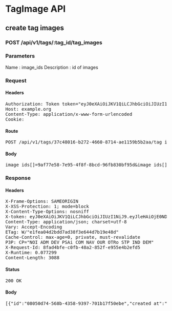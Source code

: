# TagImage API

## create tag images

### POST /api/v1/tags/:tag_id/tag_images

### Parameters

Name : image_ids
Description : id of images

### Request

#### Headers

<pre>Authorization: Token token=&quot;eyJ0eXAiOiJKV1QiLCJhbGciOiJIUzI1NiJ9.eyJleHAiOjE0NDkwNjU2NzAsImFiaWxpdGllcyI6eyIwMDMyNDAwMDAwNGlqV1MiOnsiVGFncyI6eyJ0YWciOnsiZW4iOiJDYXJ0b29ucyIsImZyIjoiRMOpc3NpbiBhbmltw6kifX0sIkFjY2VzcyI6eyJpbWFnZV90YWciOnRydWV9fX0sInVzZXJfaWQiOiI3OTYwMGQwMy1hZTVmLTQ0NDEtODBmNS1kM2M4MjY1OGViZTMifQ.FajPiacQljTV0H3oBiErUGEAKbBKjllKf2u7SZjQ5F8&quot;
Host: example.org
Content-Type: application/x-www-form-urlencoded
Cookie: </pre>

#### Route

<pre>POST /api/v1/tags/37c48016-b272-4660-8714-ae1159b5b2aa/tag_images</pre>

#### Body

<pre>image_ids[]=9af77e58-7e95-4f8f-8bcd-96fb830bf95d&image_ids[]=f54efc53-05f5-480b-909e-c795a7e68137&image_ids[]=1b8b3289-351c-4e02-9452-2268749128f5</pre>

### Response

#### Headers

<pre>X-Frame-Options: SAMEORIGIN
X-XSS-Protection: 1; mode=block
X-Content-Type-Options: nosniff
X-token: eyJ0eXAiOiJKV1QiLCJhbGciOiJIUzI1NiJ9.eyJleHAiOjE0NDkwNjU2NzAsImFiaWxpdGllcyI6eyIwMDMyNDAwMDAwNGlqV1MiOnsiVGFncyI6eyJ0YWciOnsiZW4iOiJDYXJ0b29ucyIsImZyIjoiRMOpc3NpbiBhbmltw6kifX0sIkFjY2VzcyI6eyJpbWFnZV90YWciOnRydWV9fX0sInVzZXJfaWQiOiI3OTYwMGQwMy1hZTVmLTQ0NDEtODBmNS1kM2M4MjY1OGViZTMifQ.FajPiacQljTV0H3oBiErUGEAKbBKjllKf2u7SZjQ5F8
Content-Type: application/json; charset=utf-8
Vary: Accept-Encoding
ETag: W/&quot;e1fea04d2bdd7ad38f3e644d7b19e48d&quot;
Cache-Control: max-age=0, private, must-revalidate
P3P: CP=&quot;NOI ADM DEV PSAi COM NAV OUR OTRo STP IND DEM&quot;
X-Request-Id: 8fad4bfe-c0fb-48a2-852f-e955e4b2efd5
X-Runtime: 0.077299
Content-Length: 3088</pre>

#### Status

<pre>200 OK</pre>

#### Body

<pre>[{"id":"08050d74-568b-4358-9397-701b17f50ebe","created_at":"2015-12-02T11:14:30.688+01:00","user":"79600d03-ae5f-4441-80f5-d3c82658ebe3","image":{"public_id":"9af77e58-7e95-4f8f-8bcd-96fb830bf95d","infos":{"bytes":3604,"created_at":"2015-09-25T13:32:55Z","etag":"5a98d4d3e5d39024abf237be55e99b15","format":"png","height":48,"resource_type":"image","tags":["00324000004ijWS"],"type":"private","width":48,"location":{"accuracy":36,"latitude":48.861934399999996,"longitude":2.348967}},"exifs":{},"gps":[48.861934399999996,2.348967],"gps_ip":null,"gps_exifs":null,"gps_html":[48.861934399999996,2.348967],"created_at":"2015-12-02T11:14:30.602+01:00","width":48,"height":48,"rotation":0,"crop_x":0.0,"crop_y":0.0,"crop_w":0.0,"crop_h":0.0,"album_id":"00324000004ijWS","thumbnails":{"full":"/assets/blank.jpg","large":"/assets/blank.jpg","mini":"/assets/blank.jpg"}},"tag":{"id":"37c48016-b272-4660-8714-ae1159b5b2aa","created_at":"2015-12-02T11:14:30.594+01:00","name":"tag","label":"{\"en\":\"Cartoons\",\"fr\":\"Déssin animé\"}"}},{"id":"344a6d37-ac29-4afc-95ec-0234c64c4714","created_at":"2015-12-02T11:14:30.693+01:00","user":"79600d03-ae5f-4441-80f5-d3c82658ebe3","image":{"public_id":"f54efc53-05f5-480b-909e-c795a7e68137","infos":{"bytes":3604,"created_at":"2015-09-25T13:32:55Z","etag":"5a98d4d3e5d39024abf237be55e99b15","format":"png","height":48,"resource_type":"image","tags":["00324000004ijWS"],"type":"private","width":48,"location":{"accuracy":36,"latitude":48.861934399999996,"longitude":2.348967}},"exifs":{},"gps":[48.861934399999996,2.348967],"gps_ip":null,"gps_exifs":null,"gps_html":[48.861934399999996,2.348967],"created_at":"2015-12-02T11:14:30.615+01:00","width":48,"height":48,"rotation":0,"crop_x":0.0,"crop_y":0.0,"crop_w":0.0,"crop_h":0.0,"album_id":"00324000004ijWS","thumbnails":{"full":"/assets/blank.jpg","large":"/assets/blank.jpg","mini":"/assets/blank.jpg"}},"tag":{"id":"37c48016-b272-4660-8714-ae1159b5b2aa","created_at":"2015-12-02T11:14:30.594+01:00","name":"tag","label":"{\"en\":\"Cartoons\",\"fr\":\"Déssin animé\"}"}},{"id":"4fa3f423-c015-422d-97e1-93ec70494e8e","created_at":"2015-12-02T11:14:30.697+01:00","user":"79600d03-ae5f-4441-80f5-d3c82658ebe3","image":{"public_id":"1b8b3289-351c-4e02-9452-2268749128f5","infos":{"bytes":3604,"created_at":"2015-09-25T13:32:55Z","etag":"5a98d4d3e5d39024abf237be55e99b15","format":"png","height":48,"resource_type":"image","tags":["00324000004ijWS"],"type":"private","width":48,"location":{"accuracy":36,"latitude":48.861934399999996,"longitude":2.348967}},"exifs":{},"gps":[48.861934399999996,2.348967],"gps_ip":null,"gps_exifs":null,"gps_html":[48.861934399999996,2.348967],"created_at":"2015-12-02T11:14:30.634+01:00","width":48,"height":48,"rotation":0,"crop_x":0.0,"crop_y":0.0,"crop_w":0.0,"crop_h":0.0,"album_id":"00324000004ijWS","thumbnails":{"full":"/assets/blank.jpg","large":"/assets/blank.jpg","mini":"/assets/blank.jpg"}},"tag":{"id":"37c48016-b272-4660-8714-ae1159b5b2aa","created_at":"2015-12-02T11:14:30.594+01:00","name":"tag","label":"{\"en\":\"Cartoons\",\"fr\":\"Déssin animé\"}"}}]</pre>
